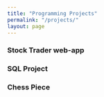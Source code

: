 ```yaml
---
title: "Programming Projects"
permalink: "/projects/"
layout: page
---
```



### Stock Trader web-app
  
  
### SQL Project
  
  
### Chess Piece 
